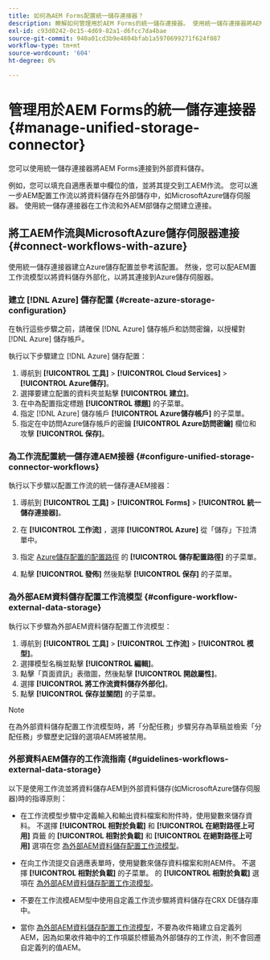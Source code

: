 ```yaml
---
title: 如何為AEM Forms配置統一儲存連接器？
description: 瞭解如何管理用於AEM Forms的統一儲存連接器。 使用統一儲存連接器將AEM Forms連接到外部資料儲存。
exl-id: c93d0242-0c15-4d69-82a1-d6fcc7da4bae
source-git-commit: 940a01cd3b9e4804bfab1a5970699271f624f087
workflow-type: tm+mt
source-wordcount: '604'
ht-degree: 0%

---
```


# 管理用於AEM Forms的統一儲存連接器 {#manage-unified-storage-connector}

您可以使用統一儲存連接器將AEM Forms連接到外部資料儲存。

例如，您可以填充自適應表單中欄位的值，並將其提交到工AEM作流。 您可以進一步AEM配置工作流以將資料儲存在外部儲存中，如MicrosoftAzure儲存伺服器。 使用統一儲存連接器在工作流和外AEM部儲存之間建立連接。

## 將工AEM作流與MicrosoftAzure儲存伺服器連接 {#connect-workflows-with-azure}

使用統一儲存連接器建立Azure儲存配置並參考該配置。 然後，您可以配AEM置工作流模型以將資料儲存外部化，以將其連接到Azure儲存伺服器。

### 建立 [!DNL Azure] 儲存配置 {#create-azure-storage-configuration}

在執行這些步驟之前，請確保 [!DNL Azure] 儲存帳戶和訪問密鑰，以授權對 [!DNL Azure] 儲存帳戶。

執行以下步驟建立 [!DNL Azure] 儲存配置：

1. 導航到 **[!UICONTROL 工具]** > **[!UICONTROL Cloud Services]** > **[!UICONTROL Azure儲存]**。
1. 選擇要建立配置的資料夾並點擊 **[!UICONTROL 建立]**。
1. 在中為配置指定標題 **[!UICONTROL 標題]** 的子菜單。
1. 指定 [!DNL Azure] 儲存帳戶 **[!UICONTROL Azure儲存帳戶]** 的子菜單。
1. 指定在中訪問Azure儲存帳戶的密鑰 **[!UICONTROL Azure訪問密鑰]** 欄位和攻擊 **[!UICONTROL 保存]**。

### 為工作流配置統一儲存連AEM接器 {#configure-unified-storage-connector-workflows}

執行以下步驟以配置工作流的統一儲存連AEM接器：

1. 導航到 **[!UICONTROL 工具]** > **[!UICONTROL Forms]** > **[!UICONTROL 統一儲存連接器]**。

1. 在 **[!UICONTROL 工作流]** ，選擇 **[!UICONTROL Azure]** 從「儲存」下拉清單中。
1. 指定 [Azure儲存配置的配置路徑](#create-azure-storage-configuration) 的 **[!UICONTROL 儲存配置路徑]** 的子菜單。
1. 點擊 **[!UICONTROL 發佈]** 然後點擊 **[!UICONTROL 保存]** 的子菜單。

### 為外部AEM資料儲存配置工作流模型 {#configure-workflow-external-data-storage}

執行以下步驟為外部AEM資料儲存配置工作流模型：

1. 導航到 **[!UICONTROL 工具]** > **[!UICONTROL 工作流]** > **[!UICONTROL 模型]**。
1. 選擇模型名稱並點擊 **[!UICONTROL 編輯]**。
1. 點擊「頁面資訊」表徵圖，然後點擊 **[!UICONTROL 開啟屬性]**。
1. 選擇 **[!UICONTROL 將工作流資料儲存外部化]**。
1. 點擊 **[!UICONTROL 保存並關閉]** 的子菜單。

>[!NOTE]
>
>在為外部資料儲存配置工作流模型時，將「分配任務」步驟另存為草稿並檢索「分配任務」步驟歷史記錄的選項AEM將被禁用。

### 外部資料AEM儲存的工作流指南 {#guidelines-workflows-external-data-storage}

以下是使用工作流並將資料儲存AEM到外部資料儲存(如MicrosoftAzure儲存伺服器)時的指導原則：

* 在工作流模型步驟中定義輸入和輸出資料檔案和附件時，使用變數來儲存資料。 不選擇 **[!UICONTROL 相對於負載]** 和 **[!UICONTROL 在絕對路徑上可用]** 頁籤 的 **[!UICONTROL 相對於負載]** 和 **[!UICONTROL 在絕對路徑上可用]** 選項在您 [為外部AEM資料儲存配置工作流模型](#configure-workflow-external-data-storage)。

* 在向工作流提交自適應表單時，使用變數來儲存資料檔案和附AEM件。 不選擇 **[!UICONTROL 相對於負載]** 的子菜單。 的 **[!UICONTROL 相對於負載]** 選項在 [為外部AEM資料儲存配置工作流模型](#configure-workflow-external-data-storage)。

* 不要在工作流模AEM型中使用自定義工作流步驟將資料儲存在CRX DE儲存庫中。

* 當你 [為外部AEM資料儲存配置工作流模型](#configure-workflow-external-data-storage)，不要為收件箱建立自定義列AEM，因為如果收件箱中的工作項屬於標籤為外部儲存的工作流，則不會回遷自定義列的值AEM。
